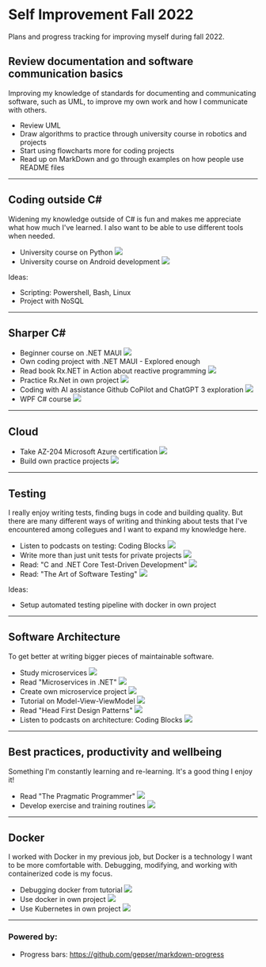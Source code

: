 
# Self Improvement Fall 2022

Plans and progress tracking for improving myself during fall 2022.  

## Review documentation and software communication basics 

Improving my knowledge of standards for documenting and communicating software, such as UML, to improve my own work and how I communicate with others.  

- Review UML 
- Draw algorithms to practice through university course in robotics and projects
- Start using flowcharts more for coding projects
- Read up on MarkDown and go through examples on how people use README files
  
***

## Coding outside C#

Widening my knowledge outside of C# is fun and makes me appreciate what how much I've learned. I also want to be able to use different tools when needed.

- University course on Python ![](https://geps.dev/progress/100)
- University course on Android development ![](https://geps.dev/progress/100)

Ideas: 
- Scripting: Powershell, Bash, Linux
- Project with NoSQL

***

## Sharper C#

- Beginner course on .NET MAUI ![](https://geps.dev/progress/100)
- Own coding project with .NET MAUI - Explored enough
- Read book Rx.NET in Action about reactive programming ![](https://geps.dev/progress/100)
- Practice Rx.Net in own project ![](https://geps.dev/progress/100)
- Coding with AI assistance Github CoPilot and ChatGPT 3 exploration ![](https://geps.dev/progress/100)
- WPF C# course ![](https://geps.dev/progress/100)

***

## Cloud

- Take AZ-204 Microsoft Azure certification ![](https://geps.dev/progress/40)
- Build own practice projects ![](https://geps.dev/progress/0)

***  
  
## Testing

I really enjoy writing tests, finding bugs in code and building quality. But there are many different ways of writing and thinking about tests that I've encountered among collegues and I want to expand my knowledge here.

- Listen to podcasts on testing: Coding Blocks ![](https://geps.dev/progress/100) 
- Write more than just unit tests for private projects ![](https://geps.dev/progress/100) 
- Read: "C and .NET Core Test-Driven Development" ![](https://geps.dev/progress/30)  
- Read: "The Art of Software Testing" ![](https://geps.dev/progress/30)

Ideas: 
- Setup automated testing pipeline with docker in own project

***

## Software Architecture

To get better at writing bigger pieces of maintainable software.  

- Study microservices ![](https://geps.dev/progress/100)
- Read "Microservices in .NET" ![](https://geps.dev/progress/100) 
- Create own microservice project ![](https://geps.dev/progress/100)
- Tutorial on Model-View-ViewModel ![](https://geps.dev/progress/100) 
- Read "Head First Design Patterns" ![](https://geps.dev/progress/70)  
- Listen to podcasts on architecture: Coding Blocks ![](https://geps.dev/progress/60)

***

## Best practices, productivity and wellbeing

Something I'm constantly learning and re-learning. It's a good thing I enjoy it! 

- Read "The Pragmatic Programmer" ![](https://geps.dev/progress/50)
- Develop exercise and training routines ![](https://geps.dev/progress/100)

***

## Docker 

I worked with Docker in my previous job, but Docker is a technology I want to be more comfortable with. Debugging, modifying, and working with containerized code is my focus.

- Debugging docker from tutorial ![](https://geps.dev/progress/100)  
- Use docker in own project ![](https://geps.dev/progress/100)
- Use Kubernetes in own project ![](https://geps.dev/progress/0)

***

### Powered by:

- Progress bars: https://github.com/gepser/markdown-progress  
